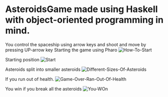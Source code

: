 # AsteroidsGame made using Haskell with object-oriented programming in mind.
You control the spaceship using arrow keys and shoot and move by pressing UP-arrow key
Starting the game using Pharo
![How-To-Start](https://user-images.githubusercontent.com/61118760/133893975-20fc2e61-300f-48c7-81ab-5f73bc7cc089.png)

Starting position
![Start](https://user-images.githubusercontent.com/61118760/133893982-af0be428-4905-4173-982e-0d4a2bb15a5b.png)

Asteroids split into smaller asteroids
![Different-Sizes-Of-Asteroids](https://user-images.githubusercontent.com/61118760/133893994-86e60f47-eac7-4755-b523-3468f6ca10b2.png)

If you run out of health.
![Game-Over-Ran-Out-Of-Health](https://user-images.githubusercontent.com/61118760/133894028-b50e12df-d152-446d-84fb-a8e8012ce20c.png)

You win if you break all the asteroids
![You-WOn](https://user-images.githubusercontent.com/61118760/133894052-852e0041-10ae-4192-b2cb-a7f1fd66d979.png)
